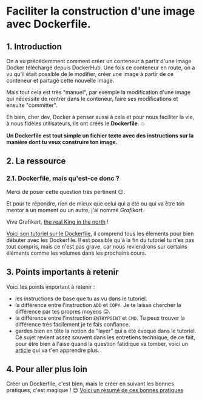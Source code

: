 # Faciliter la construction d'une image avec Dockerfile.

## 1. Introduction
On a vu précédemment comment créer un conteneur à partir d'une image Docker téléchargé depuis DockerHub.
Une fois ce conteneur en route, on a vu qu'il était possible de le modifier, créer une image à partir de ce conteneur et partagé cette nouvelle image.

Mais tout cela est très "manuel", par exemple la modification d'une image qui nécessite de rentrer dans le conteneur, faire ses modifications et ensuite "committer".

Eh bien, cher dev, Docker à penser aussi à cela et pour nous faciliter la vie, à nous fidèles utilisateurs, ils ont créés le **Dockerfile**. :boom:

**Un Dockerfile est tout simple un fichier texte avec des instructions sur la manière dont tu veux construire ton image.**

## 2. La ressource
### 2.1. Dockerfile, mais qu'est-ce donc ?

Merci de poser cette question très pertinent 😉.

Et pour te répondre, rien de mieux que celui qui a été ou qui va être ton mentor à un moment ou un autre, j'ai nommé *Grafikart*. 

Vive Grafikart, [the real King in the north](https://www.youtube.com/watch?v=ff35SjsN7g0) !

[Voici son tutoriel sur le Dockerfile](https://grafikart.fr/tutoriels/dockerfile-636), il comprend tous les éléments pour bien débuter avec les Dockerfile.
Il est possible qu'à la fin du tutoriel tu n'es pas tout compris, mais ce n'est pas grave, car nous reviendrons sur certains éléments comme les volumes dans les prochains cours.

## 3. Points importants à retenir
Voici les points important à retenir : 

- les instructions de base que tu as vu dans le tutoriel.
- la différence entre l'instruction `ADD` et `COPY`. 
  Je te laisse chercher la différence par tes propres moyens 😜.
- la différence entre l'instruction `ENTRYPOINT` et `CMD`. 
  Tu peux trouver la différence très facilement je te fais confiance.
- gardes bien en tête la notion de "layer" qui a été évoqué dans le tutoriel. 
  Ce sujet revient assez souvent dans les entretiens technique, de ce fait,
  pour être bien à l'aise quand la question fatidique va tomber, voici un [article](https://blog.engineering.publicissapient.fr/2020/03/26/autour-des-conteneurs-docker-build-et-ses-layers-docker-en-tient-une-couche/) qui va t'en apprendre plus.

## 4. Pour aller plus loin
Créer un Dockerfile, c'est bien, mais le créer en suivant les bonnes pratiques, c'est magique ! 😍
[Voici un résumé de ces bonnes pratiques](https://docs.docker.com/develop/develop-images/dockerfile_best-practices/)
